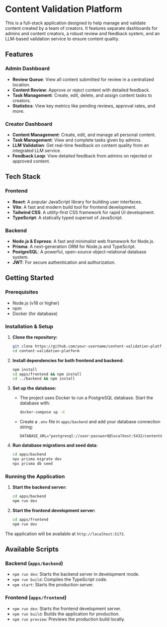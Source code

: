 # Content Validation Platform

This is a full-stack application designed to help manage and validate content created by a team of creators. It features separate dashboards for admins and content creators, a robust review and feedback system, and an LLM-based validation service to ensure content quality.

## Features

### Admin Dashboard
- **Review Queue**: View all content submitted for review in a centralized location.
- **Content Review**: Approve or reject content with detailed feedback.
- **Task Management**: Create, edit, delete, and assign content tasks to creators.
- **Statistics**: View key metrics like pending reviews, approval rates, and more.

### Creator Dashboard
- **Content Management**: Create, edit, and manage all personal content.
- **Task Management**: View and complete tasks given by admins.
- **LLM Validation**: Get real-time feedback on content quality from an integrated LLM service.
- **Feedback Loop**: View detailed feedback from admins on rejected or approved content.

## Tech Stack

### Frontend
- **React**: A popular JavaScript library for building user interfaces.
- **Vite**: A fast and modern build tool for frontend development.
- **Tailwind CSS**: A utility-first CSS framework for rapid UI development.
- **TypeScript**: A statically typed superset of JavaScript.

### Backend
- **Node.js & Express**: A fast and minimalist web framework for Node.js.
- **Prisma**: A next-generation ORM for Node.js and TypeScript.
- **PostgreSQL**: A powerful, open-source object-relational database system.
- **JWT**: For secure authentication and authorization.

## Getting Started

### Prerequisites
- Node.js (v18 or higher)
- npm
- Docker (for database)

### Installation & Setup

1.  **Clone the repository:**
    ```bash
    git clone https://github.com/your-username/content-validation-platform.git
    cd content-validation-platform
    ```

2.  **Install dependencies for both frontend and backend:**
    ```bash
    npm install
    cd apps/frontend && npm install
    cd ../backend && npm install
    ```

3.  **Set up the database:**
    - The project uses Docker to run a PostgreSQL database. Start the database with:
      ```bash
      docker-compose up -d
      ```
    - Create a `.env` file in `apps/backend` and add your database connection string:
      ```
      DATABASE_URL="postgresql://user:password@localhost:5432/contentdb"
      ```

4.  **Run database migrations and seed data:**
    ```bash
    cd apps/backend
    npx prisma migrate dev
    npx prisma db seed
    ```

### Running the Application

1.  **Start the backend server:**
    ```bash
    cd apps/backend
    npm run dev
    ```

2.  **Start the frontend development server:**
    ```bash
    cd apps/frontend
    npm run dev
    ```

The application will be available at `http://localhost:5173`.

## Available Scripts

### Backend (`apps/backend`)
- `npm run dev`: Starts the backend server in development mode.
- `npm run build`: Compiles the TypeScript code.
- `npm start`: Starts the production server.

### Frontend (`apps/frontend`)
- `npm run dev`: Starts the frontend development server.
- `npm run build`: Builds the application for production.
- `npm run preview`: Previews the production build locally.
